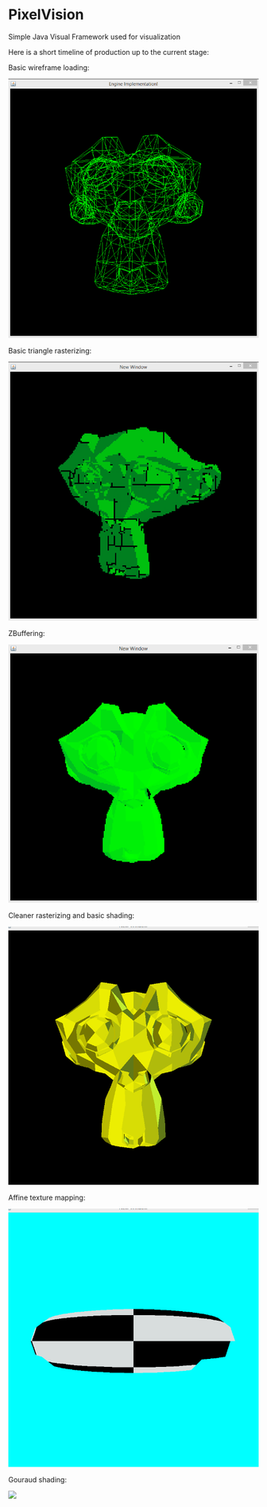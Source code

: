 # PixelVision
Simple Java Visual Framework used for visualization

Here is a short timeline of production up to the current stage:

Basic wireframe loading:

![](Development/suzanne.gif)

Basic triangle rasterizing:

![](Development/shading.gif)

ZBuffering:

![](Development/zbuffer.gif)

Cleaner rasterizing and basic shading:

![](Development/goldenMonkey.gif)

Affine texture mapping:

![](Development/affineTextures.gif)

Gouraud shading:

![](Development/gouraudMonkey.gif)
